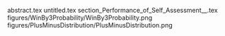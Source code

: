 abstract.tex
untitled.tex
section_Performance_of_Self_Assessment__.tex
figures/WinBy3Probability/WinBy3Probability.png
figures/PlusMinusDistribution/PlusMinusDistribution.png
